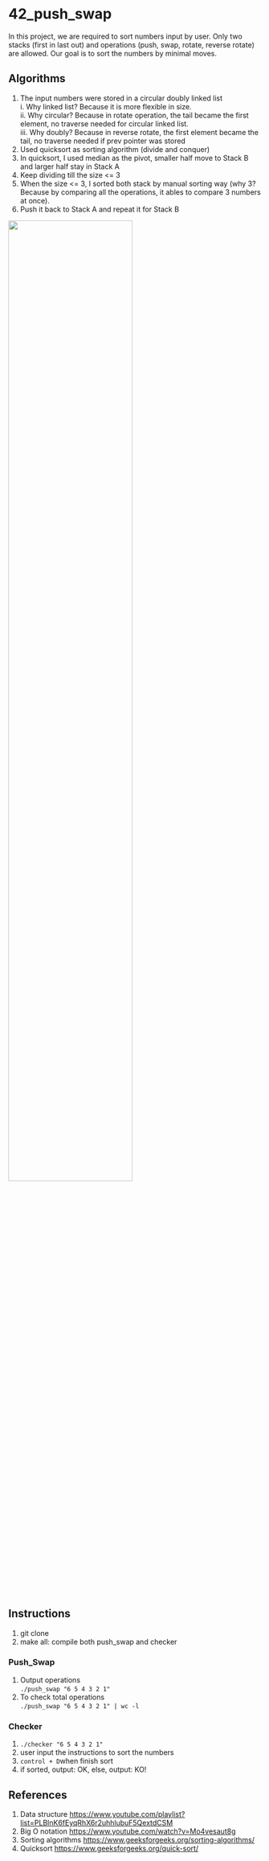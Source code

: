 # 42_push_swap

In this project, we are required to sort numbers input by user. Only two stacks (first in last out) and operations (push, swap, rotate, reverse rotate) are allowed. Our goal is to sort the numbers by minimal moves.

## Algorithms
1. The input numbers were stored in a circular doubly linked list <br />
    i. Why linked list? Because it is more flexible in size. <br />
    ii. Why circular? Because in rotate operation, the tail became the first element, no traverse needed for circular linked list. <br />
    iii. Why doubly? Because in reverse rotate, the first element became the tail, no traverse needed if prev pointer was stored
2. Used quicksort as sorting algorithm (divide and conquer)
3. In quicksort, I used median as the pivot, smaller half move to Stack B and larger half stay in Stack A
4. Keep dividing till the size <= 3
5. When the size <= 3, I sorted both stack by manual sorting way (why 3? Because by comparing all the operations, it ables to compare 3 numbers at once).
6. Push it back to Stack A and repeat it for Stack B

<img src="https://user-images.githubusercontent.com/81152890/143981126-02b4184d-0ecc-4090-9688-aac03b0db4a0.png" height="70%" width="70%">

## Instructions
1. git clone
2. make all: compile both push_swap and checker

### Push_Swap
1. Output operations <br />
    ```./push_swap "6 5 4 3 2 1"```
2. To check total operations <br />
     ```./push_swap "6 5 4 3 2 1" | wc -l```
### Checker
1. ```./checker "6 5 4 3 2 1"```
2. user input the instructions to sort the numbers
3. ```control + D```when finish sort
4. if sorted, output: OK, else, output: KO!

## References
1. Data structure
  https://www.youtube.com/playlist?list=PLBlnK6fEyqRhX6r2uhhlubuF5QextdCSM
2. Big O notation
  https://www.youtube.com/watch?v=Mo4vesaut8g
3. Sorting algorithms
  https://www.geeksforgeeks.org/sorting-algorithms/
4. Quicksort
  https://www.geeksforgeeks.org/quick-sort/

